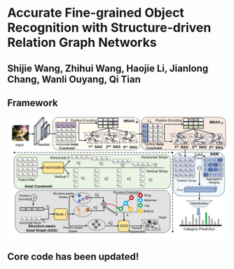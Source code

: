 # Accurate Fine-grained Object Recognition with Structure-driven Relation Graph Networks

## Shijie Wang, Zhihui Wang, Haojie Li, Jianlong Chang, Wanli Ouyang, Qi Tian

## Framework
![image](images/SRGN.png)

## Core code has been updated!
